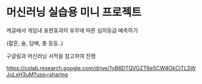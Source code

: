 # 머신러닝 실습용 미니 프로젝트

캐글에서 게임내 표현효과의 유무에 따른 심의등급 예측하기

(혈흔, 술, 담배, 총 등등..)

구글링과 머신러닝 서적을 참고하여 진행

<a>https://colab.research.google.com/drive/1yB6DTQVGZT6e5CW4OkCjTLSWJuLxH3uM?usp=sharing</a>

